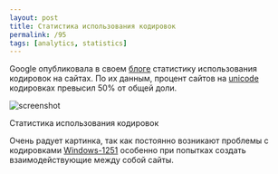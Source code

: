 ```yaml
---
layout: post
title: Статистика использования кодировок
permalink: /95
tags: [analytics, statistics]
---
```


Google опубликовала в своем [блоге](http://googleblog.blogspot.com/2010/01/unicode-nearing-50-of-web.html) статистику использования кодировок на сайтах.
По их данным, процент сайтов на [unicode](http://ru.wikipedia.org/wiki/Unicode) кодировках превысил 50% от общей доли.

![screenshot](http://mac-blog.org.ua/wp-content/uploads/unicode-300x225.png)

Статистика использования кодировок

Очень радует картинка, так как постоянно возникают проблемы с кодировками [Windows-1251](http://ru.wikipedia.org/wiki/Windows-1251) особенно при попытках создать взаимодействующие между собой сайты.
